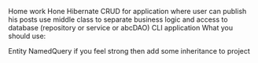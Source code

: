 Home work
Hone Hibernate
CRUD for application where user can publish his posts
use middle class to separate business logic and access to database (repository or service or abcDAO)
CLI application
What you should use:

Entity
NamedQuery
if you feel strong then add some inheritance to project